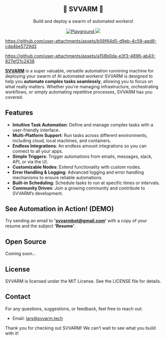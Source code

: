 <h2 align="center">
🐝 SVVARM 🐝
</h2>

<p align="center">
  <p align="center">Build and deploy a swarm of automated workers!</p>
</p>
<p align="center">
  <a href="https://svvarm.tech/playground" target="_blank">
      <img src="https://img.shields.io/badge/playground-ffb800" alt="Playground">
  </a>
  <a href="https://discord.com/invite/PjXFHGc5GC" target="_blank">
    <img src="https://img.shields.io/discord/1131844815005429790?logo=discord">
  </a>

</p>

https://github.com/user-attachments/assets/b58f64d5-d9eb-4c59-aed8-cda4be5729d3

https://github.com/user-attachments/assets/a158b0da-e3f3-4896-ab43-827ef21c2438

[**SVVARM**](https://svvarm.tech/) is a super valuable, versatile automation runnining machine for deploying your swarm of AI automated workers! SVVARM is designed to help you **automate complex tasks seamlessly**, allowing you to focus on what really matters. Whether you're managing infrastructure, orchestrating workflows, or simply automating repetitive processes, SVVARM has you covered.

## Features

- **Intuitive Task Automation**: Define and manage complex tasks with a user-friendly interface.
- **Multi-Platform Support**: Run tasks across different environments, including cloud, local machines, and containers.
- **Endless Integrations**: An endless amount integrations so you can connect to all your apps.
- **Simple Triggers**: Trigger automations from emails, messages, slack, API, or via the UI.
- **Customizable Nodes**: Extend functionality with custom nodes.
- **Error Handling & Logging**: Advanced logging and error handling mechanisms to ensure reliable automations.
- **Built-in Scheduling**: Schedule tasks to run at specific times or intervals.
- **Community Driven**: Join a growing community and contribute to SVVARM’s development.

## See Automation in Action! (DEMO)

Try sending an email to **'svvarmbot@gmail.com'** with a copy of your resume and the subject **'Resume'**.

## Open Source

Coming soon...

## License

SVVARM is licensed under the MIT License. See the LICENSE file for details.

## Contact

For any questions, suggestions, or feedback, feel free to reach out:

- Email: lars@svvarm.tech

Thank you for checking out SVVARM! We can’t wait to see what you build with it!
